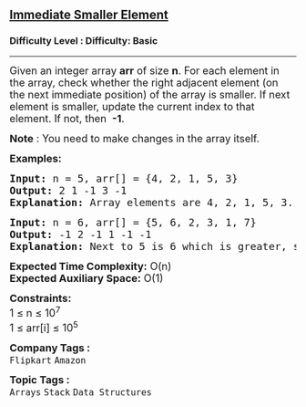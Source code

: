 <h2><a href="https://www.geeksforgeeks.org/problems/immediate-smaller-element1142/1?page=1&sortBy=difficulty">Immediate Smaller Element</a></h2><h3>Difficulty Level : Difficulty: Basic</h3><hr><div class="problems_problem_content__Xm_eO"><p><span style="font-size: 18px;">Given an integer array <strong>arr</strong> of size <strong>n</strong>. For each element in the array, check whether the right adjacent element (on the&nbsp;next&nbsp;immediate position) of the array is smaller. If next element is smaller, update the current index to that element.&nbsp;If not, then&nbsp;&nbsp;<strong>-1</strong>.</span></p>
<p><span style="font-size: 18px;"><strong>Note</strong> : You need to make changes in the array itself.</span></p>
<p><span style="font-size: 18px;"><strong>Examples:</strong></span></p>
<pre><span style="font-size: 18px;"><strong>Input: </strong>n = 5, arr[] = {4, 2, 1, 5, 3}
<strong>Output: </strong>2 1 -1 3 -1
<strong>Explanation:</strong> Array elements are 4, 2, 1, 5, 3. Next to 4 is 2 which is smaller, so we print 2. Next of 2 is 1 which is smaller,so we print 1. Next of 1 is 5 which is greater, so we print -1. Next of 5 is 3 which is smaller, so we print 3.&nbsp; Note that for last element, output is always  going to be -1 because there is no element on right.</span></pre>
<pre><span style="font-size: 18px;"><strong>Input: </strong>n = 6, arr[] = {5, 6, 2, 3, 1, 7}
<strong>Output: </strong>-1 2 -1 1 -1 -1
<strong>Explanation: </strong>Next to 5 is 6 which is greater, so we print -1. Next of 6 is 2 which is smaller, so we print 2. Next of 2 is 3 which is greater, so we print -1. Next of 3 is 1 which is smaller, so we print 1. Next of 1 is 7 which is greater, so we print -1. Note that for last element, output is always going to be -1 because there is no element on right.</span></pre>
<p><span style="font-size: 18px;"><strong>Expected Time Complexity:</strong> O(n)<br><strong>Expected Auxiliary Space:</strong>&nbsp;O(1)</span></p>
<p><span style="font-size: 18px;"><strong>Constraints:</strong><br>1 ≤ n ≤ 10<sup>7</sup><br>1 ≤ arr[i] ≤ 10<sup>5</sup></span></p></div><p><span style=font-size:18px><strong>Company Tags : </strong><br><code>Flipkart</code>&nbsp;<code>Amazon</code>&nbsp;<br><p><span style=font-size:18px><strong>Topic Tags : </strong><br><code>Arrays</code>&nbsp;<code>Stack</code>&nbsp;<code>Data Structures</code>&nbsp;